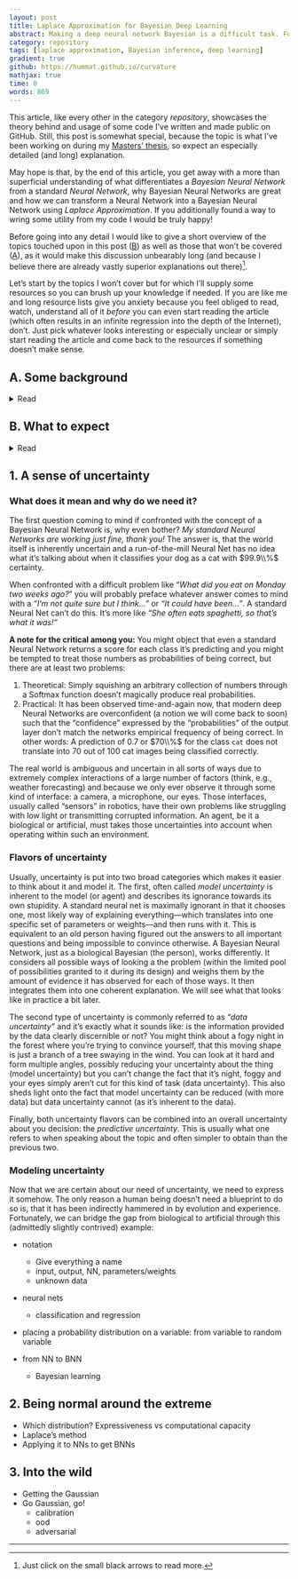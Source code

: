 ```yaml
---
layout: post
title: Laplace Approximation for Bayesian Deep Learning
abstract: Making a deep neural network Bayesian is a difficult task. For my Masters' thesis I've been using Laplace Approximation to achieve this and developed a plug & play PyTorch implementation I would like to showcase in this post. Let's dive in!
category: repository
tags: [laplace approximation, Bayesian inference, deep learning]
gradient: true
github: https://hummat.github.io/curvature
mathjax: true
time: 0
words: 869
---
```


This article, like every other in the category _repository_, showcases the theory behind and usage of some code I’ve written and made public on GitHub. Still, this post is somewhat special, because the topic is what I’ve been working on during my [Masters’ thesis](https://elib.dlr.de/131938/1/Humt_thesis.pdf), so expect an especially detailed (and long) explanation.

May hope is that, by the end of this article, you get away with a more than superficial understanding of what differentiates a _Bayesian Neural Network_ from a standard _Neural Network_, why Bayesian Neural Networks are great and how we can transform a Neural Network into a Bayesian Neural Network using _Laplace Approximation_. If you additionally found a way to wring some utility from my code I would be truly happy!

Before going into any detail I would like to give a short overview of the topics touched upon in this post ([B](#b-what-to-expect)) as well as those that won’t be covered ([A](#a-some-background)), as it would make this discussion unbearably long (and because I believe there are already vastly superior explanations out there)[^1].

[^1]: Just click on the small black arrows to read more.

Let’s start by the topics I won’t cover but for which I’ll supply some resources so you can brush up your knowledge if needed. If you are like me and long resource lists give you anxiety because you feel obliged to read, watch, understand all of it _before_ you can even start reading the article (which often results in an infinite regression into the depth of the Internet), don’t. Just pick whatever looks interesting or especially unclear or simply start reading the article and come back to the resources if something doesn’t make sense.

## A. Some background

<details>
<summary>Read</summary>
<ol>
<li><p><b>Linear algebra & calculus:</b> Okay, I know, you see this everywhere and for me at least, it always feels discomforting. What is it supposed to mean anyway? Do I need to know <i>all</i> of linear algebra and calculus to understand anything? And what does <i>“know”</i> mean? That I can solve matrix multiplications, determinants, Eigenvectors and 10th degree derivatives by hand in a few seconds? That I can proof the fundamental equations that underly those fields? I don’t think so.</p>
<p>Usually, and this is also true here, it just means that you have an _intuitive_ understanding   of what is happening when multiplying a vector and a matrix or what a 2nd order derivative represents. Luckily, this kind of understanding can be obtained conveniently and even enjoyably by watching the following three video series (by one of my YouTube idols <a href="https://www.youtube.com/c/3blue1brown">3Blue1Brown</a> who we will probably encounter again and again throughout this section and even throughout this blog):</p></li>
<ul>
<li><a href="https://www.youtube.com/playlist?list=PLZHQObOWTQDPD3MizzM2xVFitgF8hE_ab">Essence of linear algebra</a></li>
<li><a href="https://www.youtube.com/playlist?list=PLZHQObOWTQDMsr9K-rj53DwVRMYO3t5Yr">Essence of calculus</a></li>
<li><a href="https://www.youtube.com/playlist?list=PLSQl0a2vh4HC5feHa6Rc5c0wbRTx56nF7">Multivariate calculus</a></li>
</ul>
<li><b>Probability theory:</b> As you might have expected from the title, where there is Bayes, probability theory can’t be far. Again, an intuitive understanding will suffice to understand what’s going on.</li>
<ul>
<li><a href="https://seeing-theory.brown.edu/">Seeing theory</a></li>
<li><a href="https://www.youtube.com/playlist?list=PLC58778F28211FA19">Probability explained</a></li>
<li><a href="https://www.youtube.com/watch?v=HZGCoVF3YvM">Bayes theorem</a> and its <a href="https://www.youtube.com/watch?v=U_85TaXbeIo">proof</a> (optional)</li>
<li><a href="https://colah.github.io/posts/2015-09-Visual-Information/">Visual Information Theory</a> (optional)</li>
</ul>
<li><a href="https://www.youtube.com/playlist?list=PLZHQObOWTQDNU6R1_67000Dx_ZCJB-3pi"><b>Neural Networks</b></a>: This is the second ingredient next to probability theory you need to construct a Bayesian Neural Network. 3Blue1Brown one more time.</li>
<li><b>Machine Learning:</b> Not strictly needed, but so cool that I need to share it. A visual introduction to machine learning: Part <a href="http://www.r2d3.us/visual-intro-to-machine-learning-part-1/">1</a> and <a href="http://www.r2d3.us/visual-intro-to-machine-learning-part-2/">2</a></li>
</ol>
</details>

## B. What to expect

<details>
<summary>Read</summary>
<ol>
<li><b>Uncertainty:</b> Because probabilistic, or Bayesian, machine learning is not (yet) part of the fields 101, I’d like to begin this discussion by answering the following three questions: What is uncertainty? Why do we need it? How to put it to use?</li>
<li><b>Bayesian Neural Networks:</b> A guided tour from standard Neural Networks towards their Bayesian counterparts. I’ll be focusing particularly on the connection between the visual explanation of <i>“placing a probability distribution on the networks weights”</i> (a phrase encountered in most articles on the topic) and what that actually looks like when applied (something that tripped me up quite a bit in the beginning).</li>
<li><b>Laplace Approximation:</b> This might be the most interesting part for readers already familiar with the basics. We will look at what it is, why it makes sense to use it and how it can be applied to Neural Networks. There will be some math here but also lots of accompanying visualizations to allow for an intuitive understanding of the presented equations. Where applicable I’ll also contrast this method against other popular approaches, pointing out some advantages and disadvantages. Throughout this section I’ll add some code snippets from the repository to connect theory and application.</li>
<li><b>Application and results:</b> The reward for sticking with me till this point: Lot’s of figures visualizing the most interesting results and some analysis. I’ll also provide a complete <a href="https://github.com/hummat/curvature/blob/master/curvature/tutorial.ipynb">small scale example</a> showing how to use the code so that hopefully you won’t have any problems incorporating it into a personal project, should you be so inclined.</li>
</ol>
</details>

## 1. A sense of uncertainty

### What does it mean and why do we need it?

The first question coming to mind if confronted with the concept of a Bayesian Neural Network is, why even bother? _My standard Neural Networks are working just fine, thank you!_ The answer is, that the world itself is inherently uncertain and a run-of-the-mill Neural Net has no idea what it’s talking about when it classifies your dog as a cat with $99.9\\%$ certainty.

When confronted with a difficult problem like “_What did you eat on Monday two weeks ago?_” you will probably preface whatever answer comes to mind with a _“I’m not quite sure but I think…”_ or _“It could have been…”_. A standard Neural Net can’t do this. It’s more like _“She often eats spaghetti, so that’s what it was!”_

**A note for the critical among you:** You might object that even a standard Neural Network returns a score for each class it’s predicting and you might be tempted to treat those numbers as probabilities of being correct, but there are at least two problems:

1. Theoretical: Simply squishing an arbitrary collection of numbers through a Softmax function doesn’t magically produce real probabilities.
2. Practical: It has been observed time-and-again now, that modern deep Neural Networks are overconfident (a notion we will come back to soon) such that the “confidence” expressed by the “probabilities” of the output layer don’t match the networks empirical frequency of being correct. In other words: A prediction of $0.7$ or $70\\%$ for the class `cat` does not translate into $70$ out of $100$ cat images being classified correctly.

The real world is ambiguous and uncertain in all sorts of ways due to extremely complex interactions of a large number of factors (think, e.g., weather forecasting) and because we only ever observe it through some kind of interface: a camera, a microphone, our eyes. Those interfaces, usually called “sensors” in robotics, have their own problems like struggling with low light or transmitting corrupted information. An agent, be it a biological or artificial, must takes those uncertainties into account when operating within such an environment.

### Flavors of uncertainty

Usually, uncertainty is put into two broad categories which makes it easier to think about it and model it. The first, often called _model uncertainty_ is inherent to the model (or agent) and describes its ignorance towards its own stupidity. A standard neural net is maximally ignorant in that it chooses one, most likely way of explaining everything—which translates into one specific set of parameters or weights—and then runs with it. This is equivalent to an old person having figured out the answers to all important questions and being impossible to convince otherwise. A Bayesian Neural Network, just as a biological Bayesian (the person), works differently. It considers all possible ways of looking a the problem (within the limited pool of possibilities granted to it during its design) and weighs them by the amount of evidence it has observed for each of those ways. It then integrates them into one coherent explanation. We will see what that looks like in practice a bit later.

The second type of uncertainty is commonly referred to as _“data uncertainty”_ and it’s exactly what it sounds like: is the information provided by the data clearly discernible or not? You might think about a fogy night in the forest where you’re trying to convince yourself, that this moving shape is just a branch of a tree swaying in the wind. You can look at it hard and form multiple angles, possibly reducing your uncertainty about the thing (model uncertainty) but you can’t change the fact that it’s night, foggy and your eyes simply aren’t cut for this kind of task (data uncertainty). This also sheds light onto the fact that model uncertainty can be reduced (with more data) but data uncertainty cannot (as it’s inherent to the data).

Finally, both uncertainty flavors can be combined into an overall uncertainty about you decision: the _predictive uncertainty_. This is usually what one refers to when speaking about the topic and often simpler to obtain than the previous two.

### Modeling uncertainty

Now that we are certain about our need of uncertainty, we need to express it somehow. The only reason a human being doesn’t need a blueprint to do so is, that it has been indirectly hammered in by evolution and experience. Fortunately, we can bridge the gap from biological to artificial through this (admittedly slightly contrived) example:

* notation
  * Give everything a name
  * input, output, NN, parameters/weights
  * unknown data

* neural nets
  
  * classification and regression
  
* placing a probability distribution on a variable: from variable to random variable

* from NN to BNN
  
  * Bayesian learning

## 2. Being normal around the extreme

* Which distribution? Expressiveness vs computational capacity
* Laplace’s method
* Applying it to NNs to get BNNs

## 3. Into the wild

* Getting the Gaussian
* Go Gaussian, go!
  * calibration
  * ood
  * adversarial

---